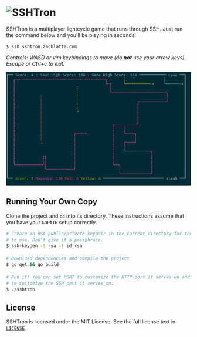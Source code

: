 # ![SSHTron](https://rawgit.com/zachlatta/sshtron/master/logo.svg)

SSHTron is a multiplayer lightcycle game that runs through SSH. Just run the
command below and you'll be playing in seconds:

    $ ssh sshtron.zachlatta.com

_Controls: WASD or vim keybindings to move (do **not** use your arrow keys). Escape or Ctrl+c to exit._

![Demo](static/img/gameplay.gif)

## Running Your Own Copy

Clone the project and `cd` into its directory. These instructions assume that
you have your `GOPATH` setup correctly.

```sh
# Create an RSA public/private keypair in the current directory for the server
# to use. Don't give it a passphrase.
$ ssh-keygen -t rsa -f id_rsa

# Download dependencies and compile the project
$ go get && go build

# Run it! You can set PORT to customize the HTTP port it serves on and SSH_PORT
# to customize the SSH port it serves on.
$ ./sshtron
```

## License

SSHTron is licensed under the MIT License. See the full license text in
[`LICENSE`](LICENSE).
